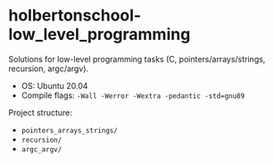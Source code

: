 # holbertonschool-low_level_programming

Solutions for low-level programming tasks (C, pointers/arrays/strings, recursion, argc/argv).
- OS: Ubuntu 20.04
- Compile flags: `-Wall -Werror -Wextra -pedantic -std=gnu89`

Project structure:
- `pointers_arrays_strings/`
- `recursion/`
- `argc_argv/`

